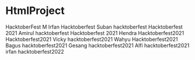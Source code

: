 # HtmlProject
HacktoberFest
M Irfan Hacktoberfest
Suban hacktoberfest
Hacktoberfest 2021
Amirul hacktoberfest
Hacktoberfest 2021
Hendra Hacktoberfest2021
Hacktoberfest2021
Vicky hacktoberfest2021
Wahyu Hacktoberfest2021
Bagus hacktoberfest2021
Gesang hacktoberfest2021
Alfi hacktoberfest2021 
irfan hacktoberfest2022

